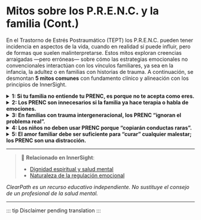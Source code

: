 ﻿# Mitos sobre los P.R.E.N.C. y la familia (Cont.)

En el Trastorno de Estrés Postraumático (TEPT) los P.R.E.N.C. pueden tener incidencia en aspectos de la vida, cuando en realidad sí puede influir, pero de formas que suelen malinterpretarse. Estos mitos exploran creencias arraigadas —pero erróneas— sobre cómo las estrategias emocionales no convencionales interactúan con los vínculos familiares, ya sea en la infancia, la adultez o en familias con historias de trauma. A continuación, se desmontan **5 mitos comunes** con fundamento clínico y alineación con los principios de InnerSight.

<details>
<summary><strong>1: Si tu familia no entiende tu PRENC, es porque no te acepta como eres.</strong></summary>

<strong>Realidad:</strong> La falta de comprensión no siempre es rechazo. Muchas familias simplemente no han sido expuestas a enfoques de regulación emocional no convencionales. Con paciencia y explicación sencilla (“esto me ayuda a calmarme, como a ti te ayuda caminar”), pueden llegar a respetarlo, aunque no lo compartan.
</details>

<details>
<summary><strong>2: Los PRENC son innecesarios si la familia ya hace terapia o habla de emociones.</strong></summary>

<strong>Realidad:</strong> La terapia y la comunicación son esenciales, pero no siempre accesibles en el momento exacto de una crisis emocional. Los PRENC actúan como “puentes” entre sesiones o conversaciones, ofreciendo alivio inmediato y previniendo escaladas de conflicto en el hogar.
</details>

<details>
<summary><strong>3: En familias con trauma intergeneracional, los PRENC “ignoran el problema real”.</strong></summary>

<strong>Realidad:</strong> Los PRENC no reemplazan el trabajo profundo del trauma familiar, pero sí **crean condiciones seguras** para abordarlo. Una persona regulada es más capaz de enfrentar conversaciones difíciles sin colapsar o atacar. Son un paso previo, no una evasión.
</details>

<details>
<summary><strong>4: Los niños no deben usar PRENC porque “copiarán conductas raras”.</strong></summary>

<strong>Realidad:</strong> Cuando se presentan con naturalidad y propósito (“esto me ayuda a calmarme, ¿quieres probar algo que te ayude a ti?”), los PRENC enseñan a los niños **inteligencia emocional práctica**. Muchos desarrollan sus propias versiones: abrazar una manta, dibujar sus emociones o contar hasta diez con los dedos.
</details>

<details>
<summary><strong>5: El amor familiar debe ser suficiente para “curar” cualquier malestar; los PRENC son una distracción.</strong></summary>

<strong>Realidad:</strong> El amor es poderoso, pero no es un tratamiento neurológico. El trauma altera el cerebro y el cuerpo, y requiere estrategias específicas de regulación. Los PRENC, usados dentro del contexto del amor familiar, **potencian la sanación**, no la obstaculizan.
</details>

---

> 🔗 **Relacionado en InnerSight**:  
> - [Dignidad espiritual y salud mental](https://inner-clarity.github.io/InnerSight/es#dignidad-espiritual-y-salud-mental)  
> - [Naturaleza de la regulación emocional](https://inner-clarity.github.io/InnerSight/es#naturaleza-de-la-regulación-emocional)

*ClearPath es un recurso educativo independiente. No sustituye el consejo de un profesional de la salud mental.*

---

::: tip
Disclaimer pending translation
:::
